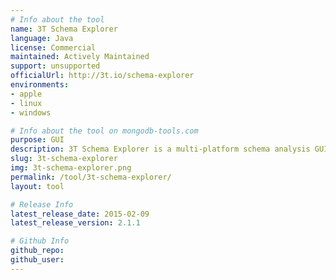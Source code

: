 ```yaml
---
# Info about the tool
name: 3T Schema Explorer
language: Java
license: Commercial
maintained: Actively Maintained
support: unsupported
officialUrl: http://3t.io/schema-explorer
environments:
- apple
- linux
- windows

# Info about the tool on mongodb-tools.com
purpose: GUI
description: 3T Schema Explorer is a multi-platform schema analysis GUI tool for MongoDB with full support for MongoDB 3.0
slug: 3t-schema-explorer
img: 3t-schema-explorer.png
permalink: /tool/3t-schema-explorer/
layout: tool

# Release Info
latest_release_date: 2015-02-09
latest_release_version: 2.1.1

# Github Info
github_repo: 
github_user: 
---
```

